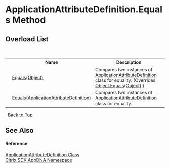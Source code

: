 # ApplicationAttributeDefinition.Equals Method 
 


## Overload List
&nbsp;<table><tr><th></th><th>Name</th><th>Description</th></tr><tr><td>![Public method](media/pubmethod.gif "Public method")</td><td><a href="b09e9cd2-5a92-c633-623c-64aaef96407a">Equals(Object)</a></td><td>
Compares two instances of <a href="6abacc77-38ad-8572-e2dd-e6f19ca0f74c">ApplicationAttributeDefinition</a> class for equality.
 (Overrides <a href="http://msdn2.microsoft.com/en-us/library/bsc2ak47" target="_blank">Object.Equals(Object)</a>.)</td></tr><tr><td>![Public method](media/pubmethod.gif "Public method")</td><td><a href="7b2902ea-519a-da12-d1f5-63ed490dda61">Equals(ApplicationAttributeDefinition)</a></td><td>
Compares two instances of <a href="6abacc77-38ad-8572-e2dd-e6f19ca0f74c">ApplicationAttributeDefinition</a> class for equality.</td></tr></table>&nbsp;
<a href="#applicationattributedefinition.equals-method">Back to Top</a>

## See Also


#### Reference
<a href="6abacc77-38ad-8572-e2dd-e6f19ca0f74c">ApplicationAttributeDefinition Class</a><br /><a href="fe2d265b-410b-8b11-1eb4-a790e0b062bf">Citrix.SDK.AppDNA Namespace</a><br />